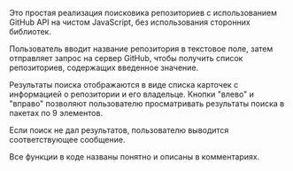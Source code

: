 Это простая реализация поисковика репозиториев с использованием GitHub API на чистом JavaScript, без использования сторонних библиотек.

Пользователь вводит название репозитория в текстовое поле, затем отправляет запрос на сервер GitHub, чтобы получить список репозиториев, содержащих введенное значение.

Результаты поиска отображаются в виде списка карточек с информацией о репозитории и его владельце. Кнопки "влево" и "вправо" позволяют пользователю просматривать результаты поиска в пакетах по 9 элементов.

Если поиск не дал результатов, пользователю выводится соответствующее сообщение.

Все функции  в коде названы понятно и описаны в комментариях.